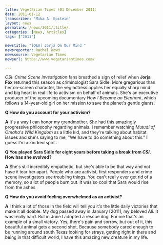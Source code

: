 ```yaml
---
title: Vegetarian Times (01 December 2011)
date: 2011-01-12
transcriber: "Mika A. Epstein"
layout: news
permalink: /news/2011/:title/
categories: [News, Articles]
tags: ["2011"]

newstitle: "[Q&A] Jorja On Our Mind "
newsreporter: Rachel Dowd
newssource: Vegetarian Times
newsurl: https://www.vegetariantimes.com/

---
```


*CSI: Crime Scene Investigation* fans breathed a sign of relief when **Jorja Fox** returned this season as criminologist Sara Sidle. More gregarious than her on-screen character, the veg actress applies her equally sharp mind and big heart in real life to activism on behalf of animals. She's an executive producer of the upcoming documentary *How I Became an Elephant*, which follows a 14-year-old girl on her mission to save the planet's gentle giants.

**Q How do you account for your activism?**

**A** It's a way I can honor my grandmother. She had this amazingly progressive philosophy regarding animals. I remember watching *Mutual of Omaha's Wild Kingdom* as a little kid, and they're talking about habitat issues and she's saying to me, "We have to do something about this." I guess I'm a kindred spirit.

**Q You played Sara Sidle for eight years before taking a break from *CSI*. How has she evolved?**

**A** She's still incredibly empathetic, but she's able to be that way and not have it tear her apart. People who are activist, first responders and crime scene investigators see troubling things. You can't really ever get rid of a memory, so a lot of people burn out. It was so cool that Sara would rise from the ashes.

**Q How do you avoid feeling overwhelmed as an activist?**

**A** I think a lot of those in the field will tell you it's the little daily victories that make it all doable. My dog passed away in January [2011], my beloved Ali. It was really hard. But in June I adopted a rescue dog. For me that's an example of a small victory. Yes, there's pain and sorrow, but out of it, this beautiful animal gets a second shot. Because somebody cared enough to be running around south Texas looking for strays, getting right in there and being in that difficult world, I have this amazing new creature in my life.
